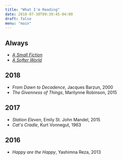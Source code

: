 ```yaml
---
title: "What I'm Reading"
date: 2018-07-30T09:39:45-04:00
draft: false
menu: "main"
---
```


## Always
* *[A Small Fiction](https://twitter.com/ASmallFiction)*
* *[A Softer World](http://www.asofterworld.com/)*

## 2018

* *From Dawn to Decadence*, Jacques Barzun, 2000
* *The Givenness of Things*, Marilynne Robinson, 2015 

## 2017

* *Station Eleven*, Emily St. John Mandel, 2015
* *Cat's Cradle*, Kurt Vonnegut, 1963

## 2016

* *Happy are the Happy*, Yashimna Reza, 2013

<!--more-->

